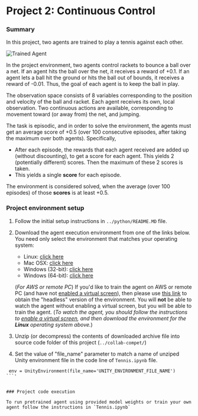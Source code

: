 [//]: # (Image References)

[image1]: https://user-images.githubusercontent.com/10624937/42135623-e770e354-7d12-11e8-998d-29fc74429ca2.gif "Trained Agent"



# Project 2: Continuous Control

### Summary

In this project, two agents are trained to play a tennis  against each other.

![Trained Agent][image1]

In the project environment, two agents control rackets to bounce a ball over a net. If an agent hits the ball over the net, it receives a reward of +0.1.  If an agent lets a ball hit the ground or hits the ball out of bounds, it receives a reward of -0.01.  Thus, the goal of each agent is to keep the ball in play.

The observation space consists of 8 variables corresponding to the position and velocity of the ball and racket. Each agent receives its own, local observation.  Two continuous actions are available, corresponding to movement toward (or away from) the net, and jumping.

The task is episodic, and in order to solve the environment, the agents must get an average score of +0.5 (over 100 consecutive episodes, after taking the maximum over both agents). Specifically,

- After each episode, the rewards that each agent received are added up (without discounting), to get a score for each agent. This yields 2 (potentially different) scores. Then  the maximum of these 2 scores is taken.
- This yields a single **score** for each episode.

The environment is considered solved, when the average (over 100 episodes) of those **scores** is at least +0.5.

### Project environment setup

1. Follow the initial setup instructions in `../python/README.MD` file.

2. Download the agent execution environment from one of the links below.  You need only select the environment that matches your operating system:
    - Linux: [click here](https://s3-us-west-1.amazonaws.com/udacity-drlnd/P3/Tennis/Tennis_Linux.zip)
    - Mac OSX: [click here](https://s3-us-west-1.amazonaws.com/udacity-drlnd/P3/Tennis/Tennis.app.zip)
    - Windows (32-bit): [click here](https://s3-us-west-1.amazonaws.com/udacity-drlnd/P3/Tennis/Tennis_Windows_x86.zip)
    - Windows (64-bit): [click here](https://s3-us-west-1.amazonaws.com/udacity-drlnd/P3/Tennis/Tennis_Windows_x86_64.zip)

    (_For AWS or remote PC_) If you'd like to train the agent on AWS or remote PC (and have not [enabled a virtual screen](https://github.com/Unity-Technologies/ml-agents/blob/master/docs/Training-on-Amazon-Web-Service.md)), then please use [this link](https://s3-us-west-1.amazonaws.com/udacity-drlnd/P3/Tennis/Tennis_Linux_NoVis.zip) to obtain the "headless" version of the environment.  You will **not** be able to watch the agent without enabling a virtual screen, but you will be able to train the agent.  (_To watch the agent, you should follow the instructions to [enable a virtual screen](https://github.com/Unity-Technologies/ml-agents/blob/master/docs/Training-on-Amazon-Web-Service.md), and then download the environment for the **Linux** operating system above._)

2. Unzip (or decompress) the contents of downloaded archive file into source code folder of this project (`../collab-compet/`)

3. Set the value of "file_name" parameter to match a name of unziped Unity environment file in the code line of `Tennis.ipynb` file.
```'
 env = UnityEnvironment(file_name='UNITY_ENVIRONMENT_FILE_NAME')
```'


### Project code execution

To run pretrained agent using provided model weights or train your own agent follow the instructions in `Tennis.ipynb`
